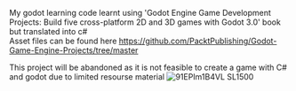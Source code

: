 My godot learning code learnt using 'Godot Engine Game Development Projects: Build five cross-platform 2D and 3D games with Godot 3.0' book but translated into c#<br>
Asset files can be found here https://github.com/PacktPublishing/Godot-Game-Engine-Projects/tree/master<br>

This project will be abandoned as it is not feasible to create a game with C# and godot due to limited resourse material
![91EPIm1B4VL _SL1500_](https://github.com/user-attachments/assets/4ee03587-b0d6-4119-beb2-19d8180a9e6a)
